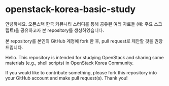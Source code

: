 # openstack-korea-basic-study

안녕하세요. 오픈스택 한국 커뮤니티 스터디를 통해 공유된 여러 자료들 
(예: 주요 스크립트)을 공유하고자 본 repository를 생성하였습니다.

본 repository를 본인의 GitHub 계정에 fork 한 후, pull request로 
제안할 것을 권장 드립니다.

Hello. This repository is intended for studying OpenStack and sharing 
some materials (e.g., shell scripts) in OpenStack Korea Community.

If you would like to contribute something, please fork this repository 
into your GitHub account and make pull request(s). Thank you!
